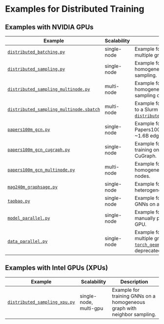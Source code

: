 # Examples for Distributed Training

## Examples with NVIDIA GPUs

| Example                                                                            | Scalability | Description                                                                                                                                                                                                                                                                                     |
| ---------------------------------------------------------------------------------- | ----------- | ----------------------------------------------------------------------------------------------------------------------------------------------------------------------------------------------------------------------------------------------------------------------------------------------- |
| [`distributed_batching.py`](./distributed_batching.py)                             | single-node | Example for training GNNs on multiple graphs.                                                                                                                                                                                                                                                   |
| [`distributed_sampling.py`](./distributed_sampling.py)                             | single-node | Example for training GNNs on a homogeneous graph with neighbor sampling.                                                                                                                                                                                                                        |
| [`distributed_sampling_multinode.py`](./distributed_sampling_multinode.py)         | multi-node  | Example for training GNNs on a homogeneous graph with neighbor sampling on multiple nodes.                                                                                                                                                                                                      |
| [`distributed_sampling_multinode.sbatch`](./distributed_sampling_multinode.sbatch) | multi-node  | Example for submitting a training job to a Slurm cluster using [`distributed_sampling_multi_node.py`](./distributed_sampling_multinode.py).                                                                                                                                                    |
| [`papers100m_gcn.py`](./papers100m_gcn.py)                                         | single-node | Example for training GNNs on the Papers100m homogeneous graph w/ ~1.6B edges.                                                                                                                                                                                                                   |
| [`papers100m_gcn_cugraph.py`](./papers100m_gcn_cugraph.py`)                        | single-node | Example for accelerating GNN training on Papers100m using CuGraph.                                                                                                                                                                                                                              |
| [`papers100m_gcn_multinode.py`](./papers100m_gcn_multinode.py)                     | multi-node  | Example for training GNNs on a homogeneous graph on multiple nodes.                                                                                                                                                                                                                             |
| [`mag240m_graphsage.py`](./mag240m_graphsage.py)                                   | single-node | Example for training GNNs on a large heterogeneous graph.                                                                                                                                                                                                                                       |
| [`taobao.py`](./taobao.py)                                                         | single-node | Example for training link prediction GNNs on a heterogeneous graph.                                                                                                                                                                                                                             |
| [`model_parallel.py`](./model_parallel.py)                                         | single-node | Example for model parallelism by manually placing layers on each GPU.                                                                                                                                                                                                                           |
| [`data_parallel.py`](./data_parallel.py)                                           | single-node | Example for training GNNs on multiple graphs. Note that [`torch_geometric.nn.DataParallel`](https://pytorch-geometric.readthedocs.io/en/latest/modules/nn.html#torch_geometric.nn.data_parallel.DataParallel) is deprecated and [discouraged](https://github.com/pytorch/pytorch/issues/65936). |

## Examples with Intel GPUs (XPUs)

| Example                                                        | Scalability            | Description                                                              |
| -------------------------------------------------------------- | ---------------------- | ------------------------------------------------------------------------ |
| [`distributed_sampling_xpu.py`](./distributed_sampling_xpu.py) | single-node, multi-gpu | Example for training GNNs on a homogeneous graph with neighbor sampling. |
